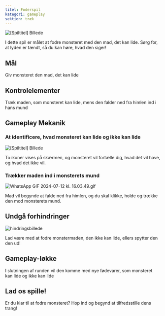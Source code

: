 ```yaml
---
titel: Foderspil
kategori: gameplay
sektion: træk
---
```

![[Spiltitel] Billede](https://help.Studycat.com/hc/article_attachments/34827003977625)


I dette spil er målet at fodre monsteret med den mad, det kan lide. Sørg for, at lyden er tændt, så du kan høre, hvad den siger!


## Mål


Giv monsteret den mad, det kan lide


## Kontrolelementer


Træk maden, som monsteret kan lide, mens den falder ned fra himlen ind i hans mund


## Gameplay Mekanik


### At identificere, hvad monsteret kan lide og ikke kan lide


![[Spiltitel] Billede](https://help.Studycat.com/hc/article_attachments/34827003977625)


To ikoner vises på skærmen, og monsteret vil fortælle dig, hvad det vil have, og hvad det ikke vil.


### Trækker maden ind i monsterets mund


![WhatsApp GIF 2024-07-12 kl. 16.03.49.gif](https://help.Studycat.com/hc/article_attachments/34976665858457)


Mad vil begynde at falde ned fra himlen, og du skal klikke, holde og trække den mod monsterets mund.


## Undgå forhindringer


![hindringsbillede](https://help.Studycat.com/hc/article_attachments/34826992367897)


Lad være med at fodre monstermaden, den ikke kan lide, ellers spytter den den ud!


## Gameplay-løkke


I slutningen af ​​runden vil den komme med nye fødevarer, som monsteret kan lide og ikke kan lide


## Lad os spille!


Er du klar til at fodre monsteret? Hop ind og begynd at tilfredsstille dens trang!